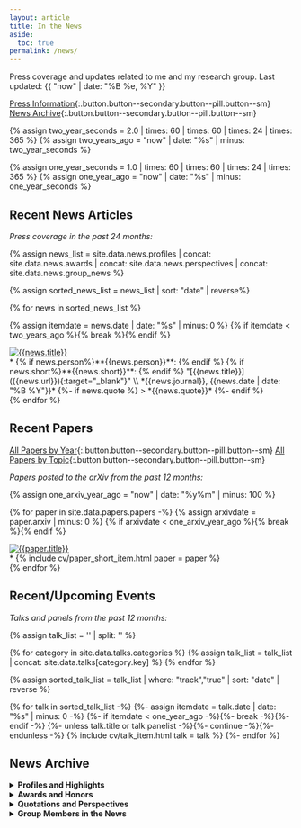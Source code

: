 ```yaml
---
layout: article
title: In the News
aside:
  toc: true
permalink: /news/
---
```


Press coverage and updates related to me and my research group.  Last updated:  {{ "now" | date: "%B %e, %Y" }}

[Press Information](/press){:.button.button--secondary.button--pill.button--sm}
[News Archive](#news-archive){:.button.button--secondary.button--pill.button--sm}


{% assign two_year_seconds = 2.0 | times: 60 | times: 60 | times: 24 | times: 365 %}
{% assign two_years_ago = "now" | date: "%s" | minus: two_year_seconds %}

{% assign one_year_seconds = 1.0 | times: 60 | times: 60 | times: 24 | times: 365 %}
{% assign one_year_ago = "now" | date: "%s" | minus: one_year_seconds %}


## Recent News Articles

_Press coverage in the past 24 months:_

{% assign news_list = site.data.news.profiles | concat: site.data.news.awards | concat: site.data.news.perspectives | concat: site.data.news.group_news %}

{% assign sorted_news_list = news_list | sort: "date" | reverse%} 

{% for news in sorted_news_list %}

{% assign itemdate = news.date | date: "%s" | minus: 0 %}
{% if itemdate < two_years_ago %}{% break %}{% endif %}

<div class="item"> 
  <div class="item__image" class="m-2">
    <a href="{{news.url}}">
      <img class="image image-96--sm" style="object-fit: contain" src="{{news.image | default: "/images/bubble_chamber.jpg"}}" title="{{news.title}}"/>
    </a>
  </div>
  <div class="item__content" markdown="1">
  * {% if news.person%}**{{news.person}}**: {% endif %} {% if news.short%}**{{news.short}}**: {% endif %} "[{{news.title}}]({{news.url}}){:target="_blank"}" \\
    *{{news.journal}}, {{news.date | date: "%B %Y"}}*
{%- if news.quote %}
  > *{{news.quote}}*
{%- endif %}
  </div> 
</div>
{% endfor %}


## Recent Papers

[All Papers by Year](/cv/#publications--preprints){:.button.button--secondary.button--pill.button--sm}
[All Papers by Topic](/research/){:.button.button--secondary.button--pill.button--sm}

_Papers posted to the arXiv from the past 12 months:_

{% assign one_arxiv_year_ago = "now" | date: "%y%m" | minus: 100 %}

{% for paper in site.data.papers.papers -%}
{% assign arxivdate = paper.arxiv | minus: 0 %}
{% if arxivdate < one_arxiv_year_ago %}{% break %}{% endif %}

<div class="item"> 
  <div class="item__image" class="m-2">
    <a href="https://arxiv.org/abs/{{paper.arxiv}}">
      <img class="image image-96--sm" style="object-fit: contain" src="{{paper.image | default: "/images/bubble_chamber.jpg"}}" title="{{paper.title}}"/>
    </a>
  </div>
  <div class="item__content" markdown="1">
  * {% include cv/paper_short_item.html paper = paper %}
  </div> 
</div>
{% endfor %}


## Recent/Upcoming Events

_Talks and panels from the past 12 months:_

{% assign talk_list = '' | split: '' %}

{% for category in site.data.talks.categories %}
{% assign talk_list = talk_list | concat: site.data.talks[category.key] %}
{% endfor %}

{% assign sorted_talk_list = talk_list | where: "track","true" | sort: "date" | reverse %} 

{% for talk in sorted_talk_list -%}
{%- assign itemdate = talk.date | date: "%s" | minus: 0 -%}
{%- if itemdate < one_year_ago -%}{%- break -%}{%- endif -%}
{%- unless talk.title or talk.panelist -%}{%- continue -%}{%- endunless -%}
{% include cv/talk_item.html talk = talk %}
{%- endfor %}


## News Archive

<details markdown=1>
<summary><b>Profiles and Highlights</b></summary>

{% for news in site.data.news.profiles %}
<div class="item">
  <div class="item__image" class="m-2">
    <a href="{{news.url}}">
      <img class="image image-96--sm" style="object-fit: contain" src="{{news.image | default: "/images/bubble_chamber.jpg"}}" title="{{news.title}}"/>
    </a>
  </div>
  <div class="item__content" markdown="1">
  * "[{{news.title}}]({{news.url}}){:target="_blank"}" \\
    *{{news.journal}}, {{news.date | date: "%B %Y"}}*
  </div>
</div>
{% endfor %}

</details>


<details markdown=1>
<summary><b>Awards and Honors</b></summary>

{% for news in site.data.news.awards %}
<div class="item">
  <div class="item__image" class="m-2">
    <a href="{{news.url}}">
      <img class="image image-96--sm" style="object-fit: contain" src="{{news.image | default: "/images/bubble_chamber.jpg"}}" title="{{news.title}}"/>
    </a>
  </div>
  <div class="item__content" markdown="1">
  * **{{news.short}}**: "[{{news.title}}]({{news.url}}){:target="_blank"}" \\
    *{{news.journal}}, {{news.date | date: "%B %Y"}}*
  </div>
</div>
{% endfor %}

</details>


<details markdown=1>
<summary><b>Quotations and Perspectives</b></summary>

{% for news in site.data.news.perspectives %}
<div class="item">
  <div class="item__image" class="m-2">
    <a href="{{news.url}}">
      <img class="image image-96--sm" style="object-fit: contain" src="{{news.image | default: "/images/bubble_chamber.jpg"}}" title="{{news.title}}"/>
    </a>
  </div>
  <div class="item__content" markdown="1">
  * "[{{news.title}}]({{news.url}}){:target="_blank"}" \\
    *{{news.journal}}, {{news.date | date: "%B %Y"}}*
{%- if news.quote %}
  > *{{news.quote}}*
{%- endif %}
  </div>
</div>
{% endfor %}

</details>


<details markdown=1>
<summary><b>Group Members in the News</b></summary>

{% for news in site.data.news.group_news %}
<div class="item">
  <div class="item__image" class="m-2">
    <a href="{{news.url}}">
      <img class="image image-96--sm" style="object-fit: contain" src="{{news.image | default: "/images/bubble_chamber.jpg"}}" title="{{news.title}}"/>
    </a>
  </div>
  <div class="item__content" markdown="1">
  * **{{news.person}}**: "[{{news.title}}]({{news.url}}){:target="_blank"}"\\
    *{{news.journal}}, {{news.date | date: "%B %Y"}}*
  </div>
</div>
{% endfor %}

</details>
